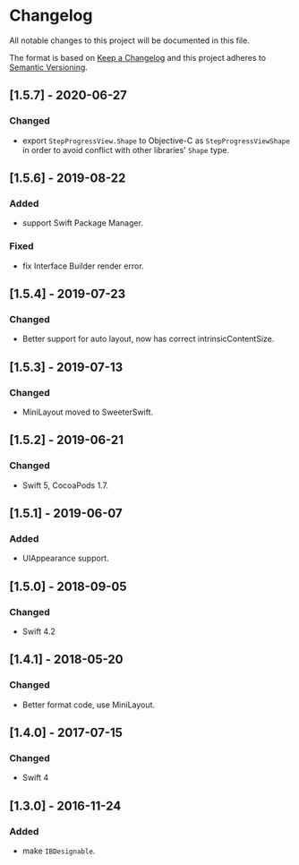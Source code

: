 # Changelog
All notable changes to this project will be documented in this file.

The format is based on [Keep a Changelog](http://keepachangelog.com/en/1.0.0/)
and this project adheres to [Semantic Versioning](http://semver.org/spec/v2.0.0.html).

## [1.5.7] - 2020-06-27

### Changed
- export `StepProgressView.Shape` to Objective-C as `StepProgressViewShape` in order to avoid conflict with other libraries' `Shape` type.

## [1.5.6] - 2019-08-22

### Added
- support Swift Package Manager.

### Fixed
- fix Interface Builder render error.

## [1.5.4] - 2019-07-23

### Changed
- Better support for auto layout, now has correct intrinsicContentSize.

## [1.5.3] - 2019-07-13

### Changed
- MiniLayout moved to SweeterSwift.

## [1.5.2] - 2019-06-21

### Changed
- Swift 5, CocoaPods 1.7.

## [1.5.1] - 2019-06-07

### Added
- UIAppearance support.

## [1.5.0] - 2018-09-05

### Changed
- Swift 4.2

## [1.4.1] - 2018-05-20

### Changed
- Better format code, use MiniLayout.

## [1.4.0] - 2017-07-15

### Changed
- Swift 4

## [1.3.0] - 2016-11-24

### Added
- make `IBDesignable`.
